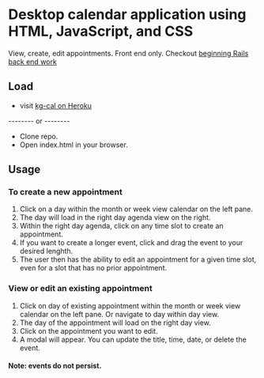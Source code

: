 # Desktop calendar application using HTML, JavaScript, and CSS
View, create, edit appointments.
Front end only. Checkout [beginning Rails back end work](https://github.com/kaileeagray/kg_cal/tree/rails)

## Load
+ visit [kg-cal on Heroku](https://kg-cal.herokuapp.com/)

-------- or --------

+ Clone repo.
+ Open index.html in your browser.


## Usage
### To create a new appointment
1. Click on a day within the month or week view calendar on the left pane.
2. The day will load in the right day agenda view on the right.
3. Within the right day agenda, click on any time slot to create an appointment.
4. If you want to create a longer event, click and drag the event to your desired lenghth.
5. The user then has the ability to edit an appointment for a given time slot, even for a slot that has no prior appointment.

### View or edit an existing appointment
1. Click on day of existing appointment within the month or week view calendar on the left pane. Or navigate to day within day view.
2. The day of the appointment will load on the right day view.
3. Click on the appointment you want to edit.
4. A modal will appear. You can update the title, time, date, or delete the event.


#### Note: events do not persist.
